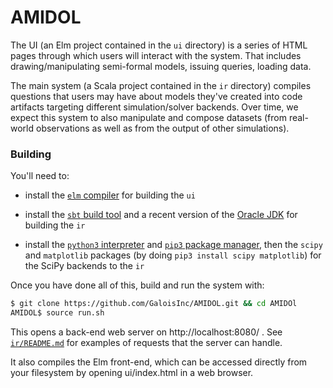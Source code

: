 # AMIDOL

The UI (an Elm project contained in the `ui` directory) is a series of
HTML pages through which users will interact with the system. That includes
drawing/manipulating semi-formal models, issuing queries, loading data.

The main system (a Scala project contained in the `ir` directory) compiles
questions that users may have about models they've created into code artifacts
targeting different simulation/solver backends. Over time, we expect this
system to also manipulate and compose datasets (from real-world observations
as well as from the output of other simulations).

### Building

You'll need to:

  * install the [`elm` compiler][0] for building the `ui`

  * install the [`sbt` build tool][1] and a recent version of the
    [Oracle JDK][2] for building the `ir`

  * install the [`python3` interpreter][3] and [`pip3` package manager][4],
    then the `scipy` and `matplotlib` packages (by doing
    `pip3 install scipy matplotlib`) for the SciPy backends to the `ir`

Once you have done all of this, build and run the system with: 

```sh
$ git clone https://github.com/GaloisInc/AMIDOL.git && cd AMIDOl
AMIDOL$ source run.sh
```

This opens a back-end web server on http://localhost:8080/ .
See [`ir/README.md`](ir/README.md) for examples of requests that the server can handle.

It also compiles the Elm front-end, which can be accessed directly from your filesystem
by opening ui/index.html in a web browser.

[0]: https://guide.elm-lang.org/install.html
[1]: https://www.scala-sbt.org/download.html
[2]: http://www.oracle.com/technetwork/java/javase/downloads/index.html
[3]: https://www.python.org/downloads/
[4]: https://pip.pypa.io/en/stable/installing/
